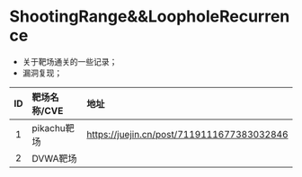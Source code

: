# ShootingRange&&LoopholeRecurrence
- 关于靶场通关的一些记录；
- 漏洞复现；

| ID         | 靶场名称/CVE       |   地址                                     | 
|:----------:|:-------------     |:-------------------                       |
| 1          |  pikachu靶场      |https://juejin.cn/post/7119111677383032846  |
| 2          |  DVWA靶场      |    |
